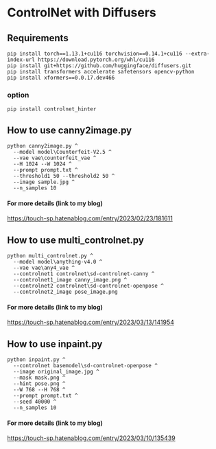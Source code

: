 # ControlNet with Diffusers
## Requirements

~~~
pip install torch==1.13.1+cu116 torchvision==0.14.1+cu116 --extra-index-url https://download.pytorch.org/whl/cu116
pip install git+https://github.com/huggingface/diffusers.git
pip install transformers accelerate safetensors opencv-python
pip install xformers==0.0.17.dev466
~~~

### option

~~~
pip install controlnet_hinter
~~~

## How to use canny2image.py

~~~
python canny2image.py ^
  --model model\Counterfeit-V2.5 ^
  --vae vae\counterfeit_vae ^
  --H 1024 --W 1024 ^
  --prompt prompt.txt ^
  --threshold1 50 --threshold2 50 ^
  --image sample.jpg ^
  --n_samples 10
~~~

#### For more details (link to my blog)

https://touch-sp.hatenablog.com/entry/2023/02/23/181611

## How to use multi_controlnet.py

~~~
python multi_controlnet.py ^
  --model model\anything-v4.0 ^
  --vae vae\any4_vae ^
  --controlnet1 controlnet\sd-controlnet-canny ^
  --controlnet1_image canny_image.png ^
  --controlnet2 controlnet\sd-controlnet-openpose ^
  --controlnet2_image pose_image.png
~~~

#### For more details (link to my blog)

https://touch-sp.hatenablog.com/entry/2023/03/13/141954

## How to use inpaint.py

~~~
python inpaint.py ^
  --controlnet basemodel\sd-controlnet-openpose ^
  --image original_image.jpg ^
  --mask mask.png ^
  --hint pose.png ^
  --W 768 --H 768 ^
  --prompt prompt.txt ^
  --seed 40000 ^
  --n_samples 10
~~~

#### For more details (link to my blog)

https://touch-sp.hatenablog.com/entry/2023/03/10/135439


